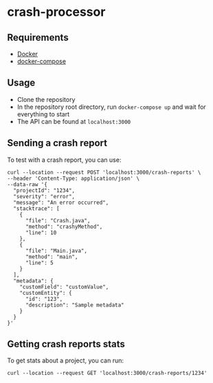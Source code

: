# crash-processor

## Requirements

- [Docker](https://www.docker.com/)
- [docker-compose](https://docs.docker.com/compose/)

## Usage

- Clone the repository
- In the repository root directory, run `docker-compose up` and wait for everything to start
- The API can be found at `localhost:3000`

## Sending a crash report

To test with a crash report, you can use:

```
curl --location --request POST 'localhost:3000/crash-reports' \
--header 'Content-Type: application/json' \
--data-raw '{
  "projectId": "1234",
  "severity": "error",
  "message": "An error occurred",
  "stacktrace": [
    {
      "file": "Crash.java",
      "method": "crashyMethod",
      "line": 10
    },
    {
      "file": "Main.java",
      "method": "main",
      "line": 5
    }
  ],
  "metadata": {
    "customField": "customValue",
    "customEntity": {
      "id": "123",
      "description": "Sample metadata"
    }
  }
}'
```

## Getting crash reports stats

To get stats about a project, you can run:

```
curl --location --request GET 'localhost:3000/crash-reports/1234'
```
